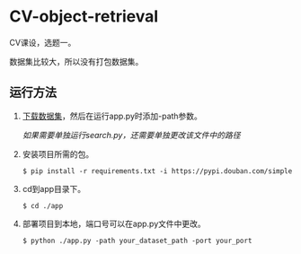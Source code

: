 # CV-object-retrieval

CV课设，选题一。

数据集比较大，所以没有打包数据集。

## 运行方法

1. [下载数据集](https://www.robots.ox.ac.uk/~vgg/data/oxbuildings/oxbuild_images.tgz)，然后在运行app.py时添加-path参数。

    _如果需要单独运行search.py，还需要单独更改该文件中的路径_

2. 安装项目所需的包。

    ```
    $ pip install -r requirements.txt -i https://pypi.douban.com/simple
    ```

3. cd到app目录下。

    ```
    $ cd ./app
    ```

4. 部署项目到本地，端口号可以在app.py文件中更改。

    ```
    $ python ./app.py -path your_dataset_path -port your_port
    ```